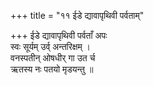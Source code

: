 +++
title = "११ ईडे द्यावापृथिवी पर्वताम्"

+++
ईडे द्यावापृथिवी पर्वताँ अपः  
स्वः सूर्यम् उर्व् अन्तरिक्षम् ।  
वनस्पतीन् ओषधीर् गा उत र्च  
ऋतस्य नः पतयो मृडयन्तु ॥